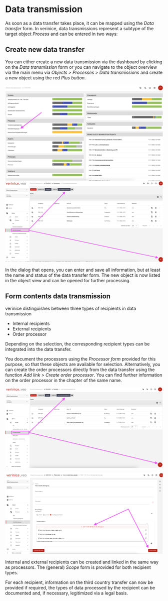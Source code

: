 <!-- © 2024 The Project Contributors - see AUTHORS.txt -->
# Data transmission

As soon as a data transfer takes place, it can be mapped using the *Data transfer* form. In verinice, data transmissions represent a subtype of the target object *Process* and can be entered in two ways:

## Create new data transfer

You can either create a new data transmission via the dashboard by clicking on the *Data transmission* form or you can navigate to the object overview via the main menu via *Objects > Processes > Data transmissions* and create a new object using the red *Plus button*.

![Data transfer](  /assets/en/domain-ds-gvo/Bild13.png)
![Data transfer](  /assets/en/domain-ds-gvo/Bild13a.png)

In the dialog that opens, you can enter and save all information, but at least the name and status of the data transfer form.
The new object is now listed in the object view and can be opened for further processing.

## Form contents data transmission

verinice distinguishes between three types of recipients in data transmission

- Internal recipients
- External recipients
- Order processor

Depending on the selection, the corresponding recipient types can be integrated into the data transfer.

You document the processors using the *Processor form* provided for this purpose, so that these objects are available for selection. Alternatively, you can create the order processors directly from the data transfer using the function *Add link > Create order processor*.
You can find further information on the order processor in the chapter of the same name.

![Data transfer](  /assets/en/domain-ds-gvo/Bild14.png)

![Data transmission](  /assets/en/domain-ds-gvo/Bild14a.png)

Internal and external recipients can be created and linked in the same way as processors. The (general) *Scope* form is provided for both recipient types.

For each recipient, information on the third country transfer can now be provided if required, the types of data processed by the recipient can be documented and, if necessary, legitimized via a legal basis.
